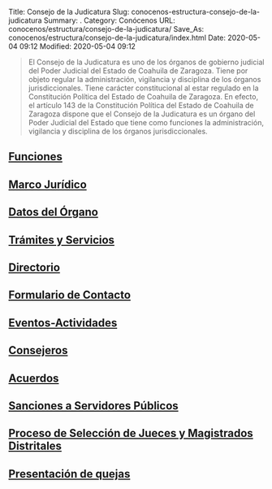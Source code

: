 Title: Consejo de la Judicatura
Slug: conocenos-estructura-consejo-de-la-judicatura
Summary: .
Category: Conócenos
URL: conocenos/estructura/consejo-de-la-judicatura/
Save_As: conocenos/estructura/consejo-de-la-judicatura/index.html
Date: 2020-05-04 09:12
Modified: 2020-05-04 09:12


> El Consejo de la Judicatura es uno de los órganos de gobierno judicial del Poder Judicial del Estado de Coahuila de Zaragoza. Tiene por objeto regular la administración, vigilancia y disciplina de los órganos jurisdiccionales. Tiene carácter constitucional al estar regulado en la Constitución Política del Estado de Coahuila de Zaragoza. En efecto, el artículo 143 de la Constitución Política del Estado de Coahuila de Zaragoza dispone que el Consejo de la Judicatura es un órgano del Poder Judicial del Estado que tiene como funciones la administración, vigilancia y disciplina de los órganos jurisdiccionales.

## [Funciones](funciones/)

## [Marco Jurídico](marco-juridico/)

## [Datos del Órgano](datos-del-organo/)

## [Trámites y Servicios](tramites-y-servicios/)

## [Directorio](directorio/)

## [Formulario de Contacto](formulario-de-contacto/)

## [Eventos-Actividades](eventos-actividades/)

## [Consejeros](/conocenos/directorio-general/consejeros/)

## [Acuerdos](/category/acuerdos-del-consejo.html)

## [Sanciones a Servidores Públicos](sanciones-a-servidores-publicos/)

## [Proceso de Selección de Jueces y Magistrados Distritales](proceso-de-seleccion-de-jueces-y-magistrados-distritales/)

## [Presentación de quejas](presentacion-de-quejas/)



